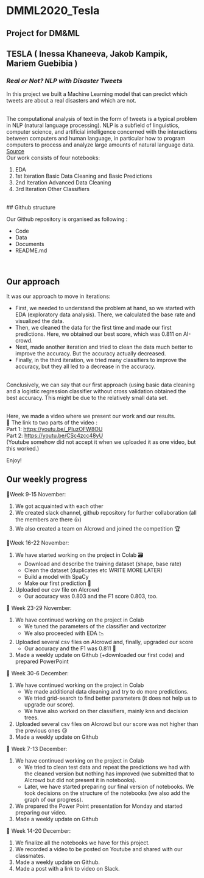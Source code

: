 # DMML2020_Tesla
## Project for DM&amp;ML
## TESLA ( Inessa Khaneeva, Jakob Kampik, Mariem Guebibia )
### _Real or Not? NLP with Disaster Tweets_
In this project we built a Machine Learning model that can predict which tweets are about a real disasters and which are not. <br/>
<br/>

The computational analysis of text in the form of tweets is a typical problem in NLP (natural language processing). NLP is a subfield of linguistics, computer science, and artificial intelligence concerned with the interactions between computers and human language, in particular how to program computers to process and analyze large amounts of natural language data.
[Source](https://en.wikipedia.org/wiki/Natural_language_processing)
<br/>
Our work consists of four notebooks: <br/>
1. EDA <br/>
2. 1st Iteration Basic Data Cleaning and Basic Predictions <br/>
3. 2nd Iteration Advanced Data Cleaning <br/>
4. 3rd Iteration Other Classifiers <br/>
<br/>
## Github structure

Our Github repository is organised as following : 
* Code
* Data
* Documents
* README.md
<br/>

## Our approach
It was our approach to move in iterations:
* First, we needed to understand the problem at hand, so we started with EDA (exploratory data analysis). There, we calculated the base rate and visualized the data. 
* Then, we cleaned the data for the first time and made our first predictions. Here, we obtained our best score, which was 0.811 on AI-crowd. 
* Next, made another iteration and tried to clean the data much better to improve the accuracy. But the accuracy actually decreased.
* Finally, in the third iteration, we tried many classifiers to improve the accuracy, but they all led to a decrease in the accuracy.
<br/>
Conclusively, we can say that our first approach (using basic data cleaning and a logistic regression classifier without cross validation obtained the best accuracy. This might be due to the relatively small data set.<br/>
<br/>

Here, we made a video where we present our work and our results.<br/>
🎥 The link to two parts of the video : <br/>
Part 1: https://youtu.be/_PluzOFW8OU <br/>
Part 2: https://youtu.be/CSc4zcc48yU <br/>
(Youtube somehow did not accept it when we uploaded it as one video, but this worked.)
<br/>

Enjoy!


## Our weekly progress
📍Week 9-15 November:
1.   We got acquainted with each other 
2.   We created slack channel, github repository for further collaboration (all the members are there 👍)
3.   We also created a team on AIcrowd and joined the competition 🏆 

📍Week 16-22 November:
1.   We have started working on the project in Colab 🗃
        *   Download and describe the training dataset (shape, base rate)
        *   Clean the dataset (duplicates etc WRITE MORE LATER)
        *   Build a model with SpaCy
        *   Make our first prediction 🔮
2.   Uploaded our csv file on AIcrowd
        *   Our accuracy was 0.803 and the F1 score 0.803, too. 

📍 Week 23-29 November:
1.   We have continued working on the project in Colab
        *   We tuned the parameters of the classifier and vectorizer
        *   We also proceeded with EDA 📉
2.   Uploaded several csv files on AIcrowd and, finally, upgraded our score
        *   Our accuracy and the F1 was 0.811 🎉
3.   Made a weekly update on Github (+downloaded our first code) and prepared PowerPoint

📍 Week 30-6 December:
1.   We have continued working on the project in Colab
        *   We made additional data cleaning and try to do more predictions.
        *   We tried grid-search to find better parameters (it does not help us to upgrade our score).
        *   We have also worked on ther classifiers, mainly knn and decision trees.
2.   Uploaded several csv files on AIcrowd but our score was not higher than the previous ones 😢
3.   Made a weekly update on Github

📍 Week 7-13 December:
1.   We have continued working on the project in Colab
        *   We tried to clean test data and repeat the predictions we had with the cleaned version but nothing has improved (we submitted that to AIcrowd but did not present it in notebooks).
        *   Later, we have started preparing our final version of notebooks. We took decisions on the structure of the notebooks (we also add the graph of our progress).
2.   We prepared the Power Point presentation for Monday and  started preparing our video.
3.   Made a weekly update on Github

📍 Week 14-20 December:
1.   We finalize all the notebooks we have for this project.
2.   We recorded a video to be posted on Youtube and shared with our classmates.
3.   Made a weekly update on Github.
4.   Made a post with a link to video on Slack.

